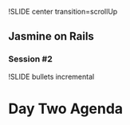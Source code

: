 !SLIDE center transition=scrollUp

## Jasmine on Rails
### Session #2

!SLIDE bullets incremental

# Day Two Agenda
